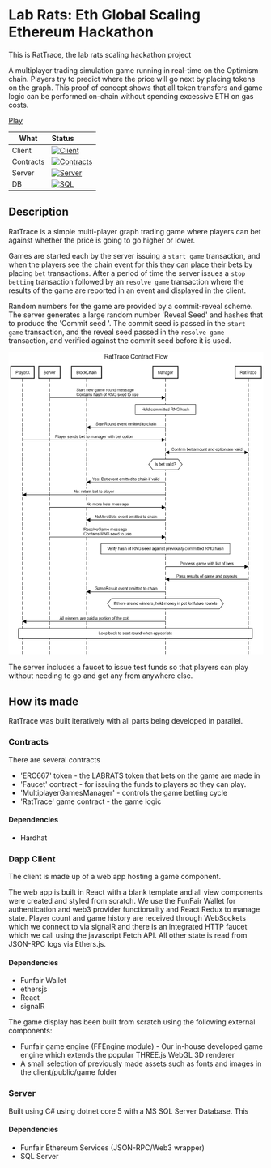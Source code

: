 # Lab Rats: Eth Global Scaling Ethereum Hackathon

This is RatTrace, the lab rats scaling hackathon project

A multiplayer trading simulation game running in real-time on the Optimism chain. Players try to predict where the price will go next by placing tokens on the graph. This proof of concept shows that all token transfers and game logic can be performed on-chain without spending excessive ETH on gas costs.

[Play](https://lab-rats-scaling-ethereum.netlify.app)


| What | Status |
| --- | :-- |
| Client | [![Client](https://api.netlify.com/api/v1/badges/0d5cf2c3-b3d6-43b6-805b-265ff6f3cfed/deploy-status)](https://app.netlify.com/sites/lab-rats-scaling-ethereum/deploys) |
| Contracts | [![Contracts](https://github.com/funfair-tech/lab-rats-scaling-ethereum-monorepo/actions/workflows/deploy-contracts.yml/badge.svg)](https://github.com/funfair-tech/lab-rats-scaling-ethereum-monorepo/actions/workflows/deploy-contracts.yml) |
| Server | [![Server](https://teamcity.funfair.io/app/rest/builds/buildType:Labs_EthGlobalScalingEthereum_Server_Master/statusIcon.svg)](https://teamcity.funfair.io/viewType.html?buildTypeId=Labs_EthGlobalScalingEthereum_Server_Master&branch_Labs_EthGlobalScalingEthereum_Server=%3Cdefault%3E&tab=buildTypeStatusDiv) |
| DB | [![SQL](https://github.com/funfair-tech/lab-rats-scaling-ethereum-monorepo/actions/workflows/reformat-sql.yml/badge.svg)](https://github.com/funfair-tech/lab-rats-scaling-ethereum-monorepo/actions/workflows/reformat-sql.yml) |

## Description

RatTrace is a simple multi-player graph trading game where players can bet against whether the price is going to go higher or lower.  

Games are started each by the server issuing a ``start game`` transaction, and when the players see the chain event for this they can place their bets by placing ``bet`` transactions. After a period of time the server issues a ``stop betting`` transaction followed by an ``resolve game`` transaction where the results of the game are reported in an event and displayed in the client.

Random numbers for the game are provided by a commit-reveal scheme.  The server generates a large random number 'Reveal Seed' and hashes that to produce the 'Commit seed '.  The commit seed is passed in the ``start game`` transaction, and the reveal seed passed in the ``resolve game`` transaction, and verified against the commit seed before it is used.

![Sequence Diagram](images/RatTraceContractFlow.png)

The server includes a faucet to issue test funds so that players can play without needing to go and get any from anywhere else.

## How its made

RatTrace was built iteratively with all parts being developed in parallel.

### Contracts

There are several contracts

* 'ERC667' token - the LABRATS token that bets on the game are made in
* 'Faucet' contract - for issuing the funds to players so they can play.
* 'MultiplayerGamesManager' - controls the game betting cycle
* 'RatTrace' game contract - the game logic

#### Dependencies

* Hardhat

### Dapp Client

The client is made up of a web app hosting a game component.

The web app is built in React with a blank template and all view components were created and styled from scratch. We use the FunFair Wallet for authentication and web3 provider functionality and React Redux to manage state. Player count and game history are received through WebSockets which we connect to via signalR and there is an integrated HTTP faucet which we call using the javascript Fetch API. All other state is read from JSON-RPC logs via Ethers.js.  

#### Dependencies
* Funfair Wallet
* ethersjs
* React
* signalR

The game display has been built from scratch using the following external components:

* Funfair game engine (FFEngine module) - Our in-house developed game engine which extends the popular THREE.js WebGL 3D renderer
* A small selection of previously made assets such as fonts and images in the client/public/game folder

### Server

Built using C# using dotnet core 5 with a MS SQL Server Database.  This 

#### Dependencies
* Funfair Ethereum Services (JSON-RPC/Web3 wrapper)
* SQL Server

